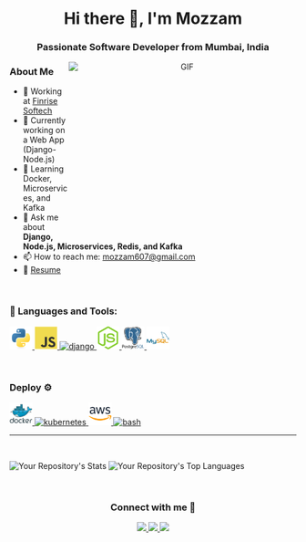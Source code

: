 <!-- Header Section -->
<h1 align="center">Hi there 👋, I'm Mozzam</h1>
<h3 align="center">Passionate Software Developer from Mumbai, India</h3>

<!-- Introduction Section -->
<p align="center">
  <img align="right" height="300" width="400" alt="GIF" src="https://media.giphy.com/media/SWoSkN6DxTszqIKEqv/giphy.gif">
</p>

### About Me

- 🔭 Working at [Finrise Softech](https://phoenix.tech/griffyn/)
- 🌱 Currently working on a Web App (Django-Node.js)
- 🌱 Learning Docker, Microservices, and Kafka
- 💬 Ask me about **Django, Node.js, Microservices, Redis, and Kafka**
- 📫 How to reach me: [mozzam607@gmail.com](mailto:mozzam607@gmail.com)
- 📄 [Resume](https://github.com/mozzam123/mozzam123/blob/main/Mozzam's%20Resume.pdf)

<br/>

<!-- Skills Section -->
### 🔨 Languages and Tools:

<p align="left"> 
  <a href="https://www.python.org" target="_blank" rel="noreferrer"> 
    <img src="https://raw.githubusercontent.com/devicons/devicon/master/icons/python/python-original.svg" alt="python" width="40" height="40"/> 
  </a> 
  <a href="https://javascript.com/" target="_blank" rel="noreferrer"> 
    <img src="https://raw.githubusercontent.com/devicons/devicon/master/icons/javascript/javascript-original.svg" alt="javascript" width="40" height="40"/> 
  </a> 
  <a href="https://www.djangoproject.com/" target="_blank" rel="noreferrer"> 
    <img src="https://cdn.worldvectorlogo.com/logos/django.svg" alt="django" width="40" height="40"/> 
  </a> 
  <a href="https://www.nodejs.com" target="_blank" rel="noreferrer"> 
    <img src="https://raw.githubusercontent.com/devicons/devicon/master/icons/nodejs/nodejs-original.svg" alt="nodejs" width="40" height="40"/> 
  </a>
  <a href="https://www.postgresql.org" target="_blank" rel="noreferrer"> 
    <img src="https://raw.githubusercontent.com/devicons/devicon/master/icons/postgresql/postgresql-original-wordmark.svg" alt="postgresql" width="40" height="40"/> 
  </a> 
  <a href="https://www.mysql.com/" target="_blank" rel="noreferrer"> 
    <img src="https://raw.githubusercontent.com/devicons/devicon/master/icons/mysql/mysql-original-wordmark.svg" alt="mysql" width="40" height="40"/>
  </a> 
</p>

<br/>

<!-- Deployment Section -->
### Deploy ⚙

<p align="left">
  <a href="https://www.docker.com/" target="_blank" rel="noreferrer"> 
    <img src="https://raw.githubusercontent.com/devicons/devicon/master/icons/docker/docker-original-wordmark.svg" alt="docker" width="40" height="40"/> 
  </a> 
  <a href="https://kubernetes.io" target="_blank" rel="noreferrer"> 
    <img src="https://www.vectorlogo.zone/logos/kubernetes/kubernetes-icon.svg" alt="kubernetes" width="40" height="40"/> 
  </a> 
  <a href="https://aws.amazon.com" target="_blank" rel="noreferrer"> 
    <img src="https://raw.githubusercontent.com/devicons/devicon/master/icons/amazonwebservices/amazonwebservices-original-wordmark.svg" alt="aws" width="40" height="40"/> 
  </a> 
  <a href="https://www.gnu.org/software/bash/" target="_blank" rel="noreferrer"> 
    <img src="https://www.vectorlogo.zone/logos/gnu_bash/gnu_bash-icon.svg" alt="bash" width="40" height="40"/> 
  </a> 
</p>

---

<br/>

<!-- GitHub Stats Section -->
![Your Repository's Stats](https://github-readme-stats-sigma-five.vercel.app/api?username=mozzam123&theme=dark&hide_border=false&include_all_commits=true&count_private=true)
![Your Repository's Top Languages](https://github-readme-stats-sigma-five.vercel.app/api/top-langs/?username=mozzam123&layout=compact&theme=dark&card_width=400)

<br/>

<!-- Connect with Me Section -->
<h3 align="center">Connect with me 🤝</h3>

<p align="center">
  <a target="_blank" href="https://www.linkedin.com/in/mozzam/">
    <img src="https://img.icons8.com/doodle/40/000000/linkedin--v2.png">
  </a>
  <a target="_blank" href="https://github.com/mozzam123">
    <img src="https://img.icons8.com/doodle/40/000000/github--v1.png">
  </a>
  <a target="_blank" href="https://instagram.com/mozzam_inamdar">
    <img src="https://img.icons8.com/doodle/40/000000/instagram-new--v2.png">
  </a>
</p>
